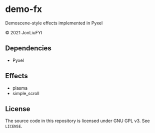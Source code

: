 # demo-fx
Demoscene-style effects implemented in Pyxel

© 2021 JonLiuFYI

## Dependencies
* Pyxel

## Effects
* plasma
* simple_scroll

## License
The source code in this repository is licensed under GNU GPL v3. See `LICENSE`.
